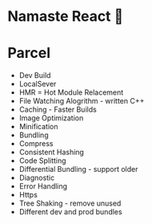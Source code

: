  # Namaste React 🚀


 # Parcel
 - Dev Build
 - LocalSever
 - HMR = Hot Module Relacement
 - File Watching Alogrithm - written C++
 - Caching - Faster Builds
 - Image Optimization
 - Minification
 - Bundling
 - Compress
 - Consistent Hashing
 - Code Splitting
 - Differential Bundling - support older 
 - Diagnostic
 - Error Handling
 - Https
 - Tree Shaking - remove unused 
 - Different dev and prod bundles
